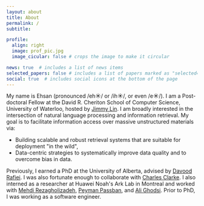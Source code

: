 ```yaml
---
layout: about
title: About
permalink: /
subtitle: 

profile:
  align: right
  image: prof_pic.jpg
  image_cicular: false # crops the image to make it circular

news: true  # includes a list of news items
selected_papers: false # includes a list of papers marked as "selected={true}"
social: true  # includes social icons at the bottom of the page
---
```


My name is Ehsan (pronounced /eh☀️/ or /ih☀️/, or even /e☀️/).
I am a Post-doctoral Fellow at the David R. Cheriton School of Computer Science, University of Waterloo, hosted by [Jimmy Lin](https://cs.uwaterloo.ca/~jimmylin/).
I am broadly interested in the intersection of natural language processing and information retrieval.
My goal is to facilitate information access over massive unstructured materials via:
- Building scalable and robust retrieval systems that are suitable for deployment "in the wild",
- Data-centric strategies to systematically improve data quality and to overcome bias in data.

Previously, I earned a PhD at the University of Alberta, advised by [Davood Rafiei](https://cs.ualberta.ca/~drafiei/). 
I was also fortunate enough to collaborate with [Charles Clarke](https://plg.uwaterloo.ca/~claclark/).
I also interned as a researcher at Huawei Noah's Ark Lab in Montreal and worked with [Mehdi Rezagholizadeh](https://ca.linkedin.com/in/mehdi-rezagholizadeh-61212346), [Peyman Passban](https://ca.linkedin.com/in/passban), and [Ali Ghodsi](https://uwaterloo.ca/statistics-and-actuarial-science/people-profiles/ali-ghodsi).
Prior to PhD, I was working as a software engineer.
